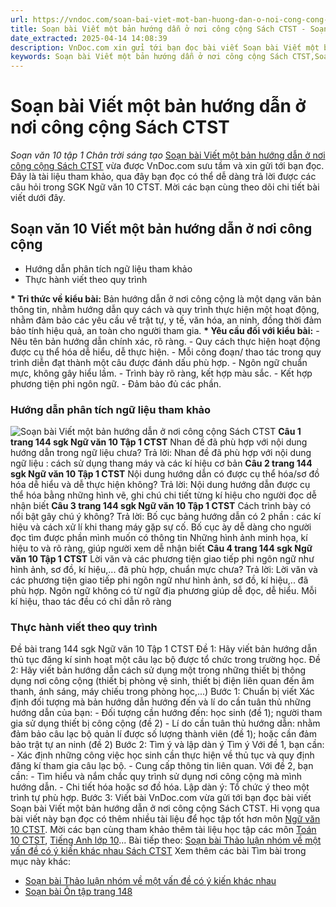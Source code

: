 ```yaml
---
url: https://vndoc.com/soan-bai-viet-mot-ban-huong-dan-o-noi-cong-cong-sach-ctst-268097
title: Soạn bài Viết một bản hướng dẫn ở nơi công cộng Sách CTST - Soạn văn 10 tập 1 Chân trời sáng tạo - VnDoc.com
date_extracted: 2025-04-14 14:08:39
description: VnDoc.com xin gửi tới bạn đọc bài viết Soạn bài Viết một bản hướng dẫn ở nơi công cộng Sách CTST. Mời các bạn cùng tham khảo chi tiết bài viết dưới đây nhé.
keywords: Soạn bài Viết một bản hướng dẫn ở nơi công cộng Sách CTST,Soạn bài Viết một bản hướng dẫn ở nơi công cộng,soạn văn 10,soạn văn,soạn bài,viết một bản hướng dẫn ở nơi công cộng
---
```


# Soạn bài Viết một bản hướng dẫn ở nơi công cộng Sách CTST
 _Soạn văn 10 tập 1 Chân trời sáng tạo_
[Soạn bài Viết một bản hướng dẫn ở nơi công cộng Sách CTST](<https://vndoc.com/soan-bai-viet-mot-ban-huong-dan-o-noi-cong-cong-sach-ctst-268097>) vừa được VnDoc.com sưu tầm và xin gửi tới bạn đọc. Đây là tài liệu tham khảo, qua đây bạn đọc có thể dễ dàng trả lời được các câu hỏi trong SGK Ngữ văn 10 CTST. Mời các bạn cùng theo dõi chi tiết bài viết dưới đây.
## Soạn văn 10 Viết một bản hướng dẫn ở nơi công cộng
  * Hướng dẫn phân tích ngữ liệu tham khảo
  * Thực hành viết theo quy trình

**\* Tri thức về kiểu bài:**
Bản hướng dẫn ở nơi công cộng là một dạng văn bản thông tin, nhằm hướng dẫn quy cách và quy trình thực hiện một hoạt động, nhằm đảm bảo các yêu cầu về trật tự, y tế, văn hóa, an ninh, đồng thời đảm bảo tính hiệu quả, an toàn cho người tham gia.
**\* Yêu cầu đối với kiểu bài:**
\- Nêu tên bản hướng dẫn chính xác, rõ ràng.
\- Quy cách thực hiện hoạt động được cụ thể hóa dễ hiểu, dễ thực hiện.
\- Mỗi công đoạn/ thao tác trong quy trình diễn đạt thành một câu được đánh dấu phù hợp.
\- Ngôn ngữ chuẩn mực, không gây hiểu lầm.
\- Trình bày rõ ràng, kết hợp màu sắc.
\- Kết hợp phương tiện phi ngôn ngữ.
\- Đảm bảo đủ các phần.
### Hướng dẫn phân tích ngữ liệu tham khảo
![Soạn bài Viết một bản hướng dẫn ở nơi công cộng Sách CTST](https://i.vdoc.vn/data/image/2022/06/15/soan-bai-viet-mot-ban-huong-dan-o-noi-cong-cong-sach-ctst-1.jpg)
**Câu 1 trang 144 sgk Ngữ văn 10 Tập 1 CTST**
Nhan đề đã phù hợp với nội dung hướng dẫn trong ngữ liệu chưa?
Trả lời:
Nhan đề đã phù hợp với nội dung ngữ liệu : cách sử dụng thang máy và các kí hiệu cơ bản
**Câu 2 trang 144 sgk Ngữ văn 10 Tập 1 CTST**
Nội dung hướng dẫn có được cụ thể hóa/sơ đồ hóa dễ hiểu và dễ thực hiện không?
Trả lời:
Nội dung hướng dẫn được cụ thể hóa bằng những hình vẽ, ghi chú chi tiết từng kí hiệu cho người đọc dễ nhận biết
**Câu 3 trang 144 sgk Ngữ văn 10 Tập 1 CTST**
Cách trình bày có nổi bật gây chú ý không?
Trả lời:
Bố cục bảng hướng dẫn có 2 phần : các kí hiệu và cách xử lí khi thang máy gặp sự cố. Bố cục ày dễ dàng cho người đọc tìm được phần mình muốn có thông tin
Những hình ảnh minh họa, kí hiệu to và rõ ràng, giúp người xem dễ nhận biết
**Câu 4 trang 144 sgk Ngữ văn 10 Tập 1 CTST**
Lời văn và các phương tiện giao tiếp phi ngôn ngữ như hình ảnh, sơ đồ, kí hiệu,... đã phù hợp, chuẩn mực chưa?
Trả lời:
Lời văn và các phương tiện giao tiếp phi ngôn ngữ như hình ảnh, sơ đồ, kí hiệu,.. đã phù hợp. Ngôn ngữ không có từ ngữ địa phương giúp dễ đọc, dễ hiểu. Mỗi kí hiệu, thao tác đều có chỉ dẫn rõ ràng
### Thực hành viết theo quy trình
Đề bài trang 144 sgk Ngữ văn 10 Tập 1 CTST
Đề 1: Hãy viết bản hướng dẫn thủ tục đăng kí sinh hoạt một câu lạc bộ được tổ chức trong trường học.
Đề 2: Hãy viết bản hướng dẫn cách sử dụng một trong những thiết bị thông dụng nơi công cộng \(thiết bị phòng vệ sinh, thiết bị điện liên quan đến âm thanh, ánh sáng, máy chiếu trong phòng học,...\)
Bước 1: Chuẩn bị viết
Xác định đối tượng mà bản hướng dẫn hướng đến và lí do cần tuân thủ những hướng dẫn của bạn:
\- Đối tượng cần hướng đến: học sinh \(đề 1\); người tham gia sử dụng thiết bị công cộng \(đề 2\)
\- Lí do cần tuân thủ hướng dẫn: nhằm đảm bảo câu lạc bộ quản lí được số lượng thành viên \(đề 1\); hoặc cần đảm bảo trật tự an ninh \(đề 2\)
Bước 2: Tìm ý và lập dàn ý
Tìm ý
Với đề 1, bạn cần:
\- Xác định những công việc học sinh cần thực hiện về thủ tục và quy định đăng kí tham gia câu lạc bộ.
\- Cung cấp thông tin liên quan.
Với đề 2, bạn cần:
\- Tìm hiểu và nắm chắc quy trình sử dụng nơi công cộng mà mình hướng dẫn.
\- Chi tiết hóa hoặc sơ đồ hóa.
Lập dàn ý:
Tổ chức ý theo một trình tự phù hợp.
Bước 3: Viết bài
VnDoc.com vừa gửi tới bạn đọc bài viết Soạn bài Viết một bản hướng dẫn ở nơi công cộng Sách CTST. Hi vọng qua bài viết này bạn đọc có thêm nhiều tài liệu để học tập tốt hơn môn [Ngữ văn 10 CTST](<https://vndoc.com/ngu-van-10-chan-troi-sang-tao-tap1>). Mời các bạn cùng tham khảo thêm tài liệu học tập các môn [Toán 10 CTST](<https://vndoc.com/toan-10-chan-troi-sang-tao-tap1>), [Tiếng Anh lớp 10](<https://vndoc.com/tieng-anh-10-moi>)...
Bài tiếp theo: [Soạn bài Thảo luận nhóm về một vấn đề có ý kiến khác nhau Sách CTST](<https://vndoc.com/soan-bai-thao-luan-nhom-ve-mot-van-de-co-y-kien-khac-nhau-sach-ctst-268106>)
Xem thêm các bài Tìm bài trong mục này khác:
  * [Soạn bài Thảo luận nhóm về một vấn đề có ý kiến khác nhau](</soan-bai-thao-luan-nhom-ve-mot-van-de-co-y-kien-khac-nhau-sach-ctst-268106>)
  * [Soạn bài Ôn tập trang 148](</soan-bai-on-tap-trang-148-sach-ctst-268114>)

